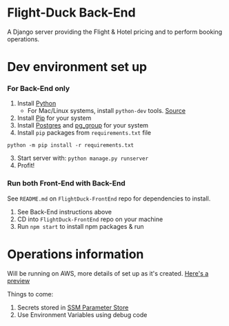 # Flight-Duck Back-End

A Django server providing the Flight & Hotel pricing and to perform booking operations.

# Dev environment set up

### For Back-End only

1. Install [Python](https://www.python.org/downloads/)
    * For Mac/Linux systems, install `python-dev` tools. [Source](https://stackoverflow.com/a/21530768)
2. Install [Pip](https://pip.pypa.io/en/stable/installation/) for your system
3. Install [Postgres](https://www.postgresql.org/download/) and [pg_group](https://stackoverflow.com/a/12037133) for your system
3. Install `pip` packages from `requirements.txt` file
```shell
python -m pip install -r requirements.txt
```
3. Start server with: `python manage.py runserver`
4. Profit!

### Run both Front-End with Back-End

See `README.md` on `FlightDuck-FrontEnd` repo for dependencies to install.

1. See Back-End instructions above
2. CD into `FlightDuck-FrontEnd` repo on your machine
3. Run `npm start` to install npm packages & run

# Operations information

Will be running on AWS, more details of set up as it's created. [Here's a preview](./docs/infra_proposal.md)

Things to come:
1. Secrets stored in [SSM Parameter Store](https://docs.aws.amazon.com/systems-manager/latest/userguide/systems-manager-parameter-store.html)
2. Use Environment Variables using debug code

<!-- Flight duck project

Leaving this in but commented out so future generations see the dumb shit we had to deal with

## Python Packages required - 
1. django
2. django-cors-headers
3. djangorestframework
4. markdown
5. django-filter

##### to install any python package write - pip install `package-name`

## To run python server
1. CD to directory of python-backend
2. Type the following command `python manage.py runserver`

## React Packages - 
1. CD to directory of frontend.
2. Run command `npm install`

## To run react server
1. CD to directory of frontend.
2. Run command `npm start` -->
